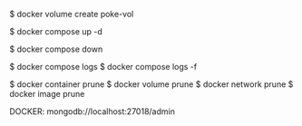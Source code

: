 $ docker volume create poke-vol

$ docker compose up -d

$ docker compose down

$ docker compose logs
$ docker compose logs -f


<!-- Clear all -->
$ docker container prune
$ docker volume prune
$ docker network prune
$ docker image prune

DOCKER:
    mongodb://localhost:27018/admin